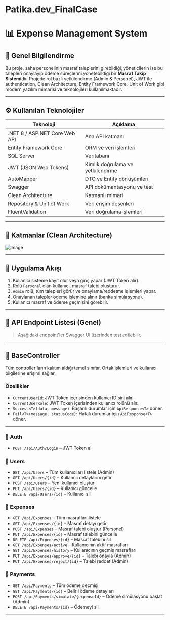 # Patika.dev_FinalCase

# 📊 Expense Management System

## 📌 Genel Bilgilendirme

Bu proje, saha personelinin masraf taleplerini girebildiği, yöneticilerin ise bu talepleri onaylayıp ödeme süreçlerini yönetebildiği bir **Masraf Takip Sistemi**dir. Projede rol bazlı yetkilendirme (Admin & Personel), JWT ile authentication, Clean Architecture, Entity Framework Core, Unit of Work gibi modern yazılım mimarisi ve teknolojileri kullanılmaktadır.

---

## ⚙️ Kullanılan Teknolojiler

| Teknoloji | Açıklama |
|----------|----------|
| .NET 8 / ASP.NET Core Web API | Ana API katmanı |
| Entity Framework Core | ORM ve veri işlemleri |
| SQL Server | Veritabanı |
| JWT (JSON Web Tokens) | Kimlik doğrulama ve yetkilendirme |
| AutoMapper | DTO ve Entity dönüşümleri |
| Swagger | API dokümantasyonu ve test |
| Clean Architecture | Katmanlı mimari |
| Repository & Unit of Work | Veri erişim desenleri |
| FluentValidation | Veri doğrulama işlemleri |

---

## 🧱 Katmanlar (Clean Architecture)

![image](https://github.com/user-attachments/assets/b0596b12-0b73-48e2-928f-cfbcb1acc5e7)

---

## 🔄 Uygulama Akışı

1. Kullanıcı sisteme kayıt olur veya giriş yapar (JWT Token alır).
2. Rolü `Personel` olan kullanıcı, masraf talebi oluşturur.
3. `Admin` rolü, tüm talepleri görür ve onaylama/reddetme işlemleri yapar.
4. Onaylanan talepler ödeme işlemine alınır (banka simülasyonu).
5. Kullanıcı masraf ve ödeme geçmişini görebilir.

---

## 📮 API Endpoint Listesi (Genel)

> Aşağıdaki endpoint'ler Swagger UI üzerinden test edilebilir.

---

## 🧱 BaseController

Tüm controller'ların kalıtım aldığı temel sınıftır. Ortak işlemleri ve kullanıcı bilgilerine erişimi sağlar.

### Özellikler

- `CurrentUserId`: JWT Token içerisinden kullanıcı ID'sini alır.
- `CurrentUserRole`: JWT Token içerisinden kullanıcı rolünü alır.
- `Success<T>(data, message)`: Başarılı durumlar için `ApiResponse<T>` döner.
- `Fail<T>(message, statusCode)`: Hatalı durumlar için `ApiResponse<T>` döner.

---

### 👤 Auth
- `POST /api/Auth/Login` – JWT Token al

### 👥 Users
- `GET /api/Users` – Tüm kullanıcıları listele (Admin)
- `GET /api/Users/{id}` – Kullancıı detaylarını getir
- `POST /api/Users` – Yeni kullanıcı oluştur
- `PUT /api/Users/{id}` – Kullanıcı güncelle
- `DELETE /api/Users/{id}` – Kullanıcı sil

### 💸 Expenses
- `GET /api/Expenses` – Tüm masrafları listele
- `GET /api/Expenses/{id}` – Masraf detayı getir
- `POST /api/Expenses` – Masraf talebi oluştur (Personel)
- `PUT /api/Expenses/{id}` – Masraf talebini güncelle
- `DELETE /api/Expenses/{id}` – Masraf talebini sil
- `GET /api/Expenses/active` – Kullanıcının aktif masrafları
- `GET /api/Expenses/history` – Kullanıcının geçmiş masrafları
- `PUT /api/Expenses/approve/{id}` – Talebi onayla (Admin)
- `PUT /api/Expenses/reject/{id}` – Talebi reddet (Admin)

### 🏦 Payments
- `GET /api/Payments` – Tüm ödeme geçmişi
- `GET /api/Payments/{id}` – Belirli ödeme detayları
- `POST /api/Payments/simulate/{expenseId}` – Ödeme simülasyonu başlat (Admin)
- `DELETE /api/Payments/{id}` – Ödemeyi sil


---





